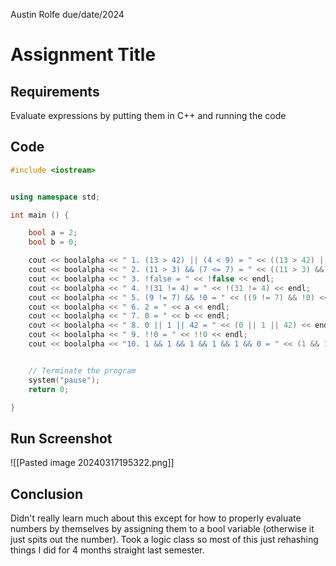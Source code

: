 Austin Rolfe
due/date/2024
# Assignment Title
## Requirements
Evaluate expressions by putting them in C++ and running the code
## Code
```cpp
#include <iostream>


using namespace std;

int main () {

    bool a = 2;
    bool b = 0;

    cout << boolalpha << " 1. (13 > 42) || (4 < 9) = " << ((13 > 42) || (4 < 9)) << endl;
    cout << boolalpha << " 2. (11 > 3) && (7 <= 7) = " << ((11 > 3) && (7 <= 7)) << endl;
    cout << boolalpha << " 3. !false = " << !false << endl;
    cout << boolalpha << " 4. !(31 != 4) = " << !(31 != 4) << endl;
    cout << boolalpha << " 5. (9 != 7) && !0 = " << ((9 != 7) && !0) << endl;
    cout << boolalpha << " 6. 2 = " << a << endl;
    cout << boolalpha << " 7. 0 = " << b << endl;
    cout << boolalpha << " 8. 0 || 1 || 42 = " << (0 || 1 || 42) << endl;
    cout << boolalpha << " 9. !!0 = " << !!0 << endl;
    cout << boolalpha << "10. 1 && 1 && 1 && 1 && 1 && 0 = " << (1 && 1 && 1 && 1 && 1 && 0) << endl;


    // Terminate the program
    system("pause");
    return 0;

}
```
## Run Screenshot
![[Pasted image 20240317195322.png]]
## Conclusion
Didn't really learn much about this except for how to properly evaluate numbers by themselves by assigning them to a bool variable (otherwise it just spits out the number). Took a logic class so most of this just rehashing things I did for 4 months straight last semester. 